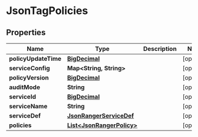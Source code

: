 
# JsonTagPolicies

## Properties
Name | Type | Description | Notes
------------ | ------------- | ------------- | -------------
**policyUpdateTime** | [**BigDecimal**](BigDecimal.md) |  |  [optional]
**serviceConfig** | **Map&lt;String, String&gt;** |  |  [optional]
**policyVersion** | [**BigDecimal**](BigDecimal.md) |  |  [optional]
**auditMode** | **String** |  |  [optional]
**serviceId** | [**BigDecimal**](BigDecimal.md) |  |  [optional]
**serviceName** | **String** |  |  [optional]
**serviceDef** | [**JsonRangerServiceDef**](JsonRangerServiceDef.md) |  |  [optional]
**policies** | [**List&lt;JsonRangerPolicy&gt;**](JsonRangerPolicy.md) |  |  [optional]



